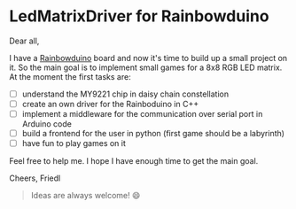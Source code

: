 # LedMatrixDriver for Rainbowduino

Dear all,

I have a [Rainbowduino](http://www.seeedstudio.com/wiki/Rainbowduino_v3.0) board and now it's time to build up a small project on it. So the main goal is to implement small games for a 8x8 RGB LED matrix. At the moment the first tasks are:
- [ ] understand the MY9221 chip in daisy chain constellation
- [ ] create an own driver for the Rainboduino in C++
- [ ] implement a middleware for the communication over serial port in Arduino code
- [ ] build a frontend for the user in python (first game should be a labyrinth)
- [ ] have fun to play games on it

Feel free to help me. I hope I have enough time to get the main goal.

Cheers,
Friedl

> Ideas are always welcome! :smile:
